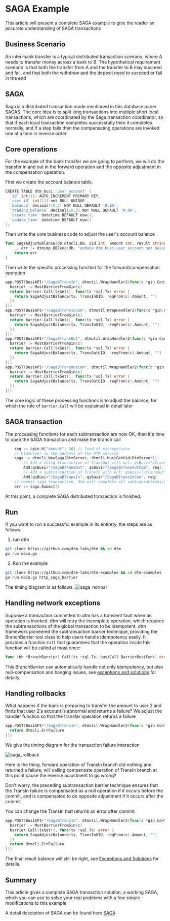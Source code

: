 # SAGA Example
This article will present a complete SAGA example to give the reader an accurate understanding of SAGA transactions

## Business Scenario
An inter-bank transfer is a typical distributed transaction scenario, where A needs to transfer money across a bank to B. The hypothetical requirement scenario is that both the transfer from A and the transfer to B may succeed and fail, and that both the withdraw and the deposit need to succeed or fail in the end

## SAGA

Saga is a distributed transaction mode mentioned in this database paper [SAGAS](https://www.cs.cornell.edu/andru/cs711/2002fa/reading/sagas.pdf). The core idea is to split long transactions into multiple short local transactions, which are coordinated by the Saga transaction coordinator, so that if each local transaction completes successfully then it completes normally, and if a step fails then the compensating operations are invoked one at a time in reverse order.

## Core operations

For the example of the bank transfer we are going to perform, we will do the transfer in and out in the forward operation and the opposite adjustment in the compensation operation.

First we create the account balance table.
``` Go
CREATE TABLE dtm_busi.`user_account` (
  `id` int(11) AUTO_INCREMENT PRIMARY KEY,
  `user_id` int(11) not NULL UNIQUE ,
  `balance` decimal(10,2) NOT NULL DEFAULT '0.00',
  `trading_balance` decimal(10,2) NOT NULL DEFAULT '0.00',
  `create_time` datetime DEFAULT now(),
  `update_time` datetime DEFAULT now()
);
```

Then write the core business code to adjust the user's account balance

``` Go
func SagaAdjustBalance(db dtmcli.DB, uid int, amount int, result string) error {
	_, err := dtmimp.DBExec(db, "update dtm_busi.user_account set balance = balance + ? where user_id = ?" , amount, uid)
	return err
}
```

Then write the specific processing function for the forward/compensation operation

``` GO
app.POST(BusiAPI+"/SagaBTransIn", dtmutil.WrapHandler2(func(c *gin.Context) interface{} {
  barrier := MustBarrierFromGin(c)
  return barrier.Call(txGet(), func(tx *sql.Tx) error {
    return SagaAdjustBalance(tx, TransInUID, reqFrom(c).Amount, "")
  })
}))
app.POST(BusiAPI+"/SagaBTransInCom", dtmutil.WrapHandler2(func(c *gin.Context) interface{} {
  barrier := MustBarrierFromGin(c)
  return barrier.Call(txGet(), func(tx *sql.Tx) error {
    return SagaAdjustBalance(tx, TransInUID, -reqFrom(c).Amount, "")
  })
}))
app.POST(BusiAPI+"/SagaBTransOut", dtmutil.WrapHandler2(func(c *gin.Context) interface{} {
  barrier := MustBarrierFromGin(c)
  return barrier.Call(txGet(), func(tx *sql.Tx) error {
    return SagaAdjustBalance(tx, TransOutUID, -reqFrom(c).Amount, "")
  })
}))
app.POST(BusiAPI+"/SagaBTransOutCom", dtmutil.WrapHandler2(func(c *gin.Context) interface{} {
  barrier := MustBarrierFromGin(c)
  return barrier.Call(txGet(), func(tx *sql.Tx) error {
    return SagaAdjustBalance(tx, TransOutUID, reqFrom(c).Amount, "")
  })
}))
```

The core logic of these processing functions is to adjust the balance, for which the role of `barrier.Call` will be explained in detail later

## SAGA transaction

The processing functions for each subtransaction are now OK, then it's time to open the SAGA transaction and make the branch call
``` GO
	req := &gin.H{"amount": 30} // load of microservice
	// DtmServer is the address of the DTM service
	saga := dtmcli.NewSaga(DtmServer, dtmcli.MustGenGid(DtmServer)).
		// Add a child transaction of TransOut with url: qsBusi+"/TransOut" for the forward operation and url: qsBusi+"/TransOutCom" for the reverse operation
		Add(qsBusi+"/SagaBTransOut", qsBusi+"/SagaBTransOutCom", req).
		// Add a subtransaction of TransIn with url: qsBusi+"/TransOut" for the forward action and url: qsBusi+"/TransInCom" for the reverse action
		Add(qsBusi+"/SagaBTransIn", qsBusi+"/SagaBTransInCom", req)
	// commit saga transaction, dtm will complete all subtransactions/roll back all subtransactions
	err := saga.Submit()

```

At this point, a complete SAGA distributed transaction is finished.

## Run
If you want to run a successful example in its entirety, the steps are as follows.
1. run dtm
``` bash
git clone https://github.com/dtm-labs/dtm && cd dtm
go run main.go
```

2. Run the example

``` bash
git clone https://github.com/dtm-labs/dtm-examples && cd dtm-examples
go run main.go http_saga_barrier
```

The timing diagram is as follows.
![saga_normal](../imgs/saga_normal.jpg)

## Handling network exceptions

Suppose a transaction committed to dtm has a transient fault when an operation is invoked. dtm will retry the incomplete operation, which requires the subtransactions of the global transaction to be idempotent. dtm framework pioneered the subtransaction barrier technique, providing the BranchBarrier tool class to help users handle idempotency easily. It provides a function `Call` that guarantees that the operation inside this function will be called at most once:
``` go
func (bb *BranchBarrier) Call(tx *sql.Tx, busiCall BarrierBusiFunc) error
```

This BranchBarrier can automatically handle not only idempotency, but also null-compensation and hanging issues, see [exceptions and solutions](../practice/barrier) for details.

## Handling rollbacks

What happens if the bank is preparing to transfer the amount to user 2 and finds that user 2's account is abnormal and returns a failure? We adjust the handler function so that the transfer operation returns a failure

``` go
app.POST(BusiAPI+"/SagaBTransIn", dtmutil.WrapHandler2(func(c *gin.Context) interface{} {
  return dtmcli.ErrFailure
}))
```

We give the timing diagram for the transaction failure interaction

![saga_rollback](../imgs/saga_rollback.jpg)

Here is the thing, forward operation of TransIn branch did nothing and returned a failure, will calling compensate operation of TransIn branch at this point cause the reverse adjustment to go wrong?

Don't worry, the preceding subtransaction barrier technique ensures that the TransIn failure is compensated as a null operation if it occurs before the commit, and  is compensated to do opposite adjustment if it occurs after the commit

You can change the TransIn that returns an error after commit.
``` Go
app.POST(BusiAPI+"/SagaBTransIn", dtmutil.WrapHandler2(func(c *gin.Context) interface{} {
  barrier := MustBarrierFromGin(c)
  barrier.Call(txGet(), func(tx *sql.Tx) error {
    return SagaAdjustBalance(tx, TransInUID, reqFrom(c).Amount, "")
  })
  return dtmcli.ErrFailure
}))
```
The final result balance will still be right, see [Exceptions and Solutions](../practice/barrier) for details.

## Summary

This article gives a complete SAGA transaction solution, a working SAGA, which you can use to solve your real problems with a few simple modifications to this example

A detail desciption of SAGA can be found here [SAGA](../practice/saga)